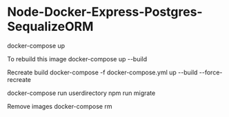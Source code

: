 # Node-Docker-Express-Postgres-SequalizeORM

docker-compose up

To rebuild this image
docker-compose up --build

Recreate build
docker-compose -f docker-compose.yml up --build --force-recreate

docker-compose run userdirectory npm run migrate

Remove images
docker-compose rm